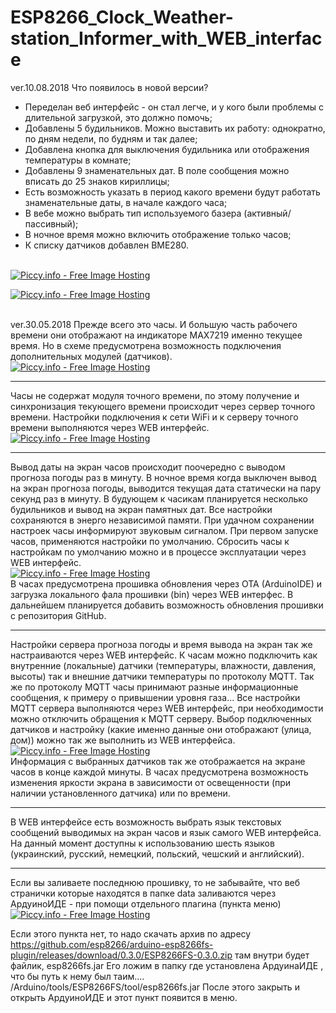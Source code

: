 # ESP8266_Clock_Weather-station_Informer_with_WEB_interface
ver.10.08.2018
Что появилось в новой версии?
- Переделан веб интерфейс - он стал легче, и у кого были проблемы с длительной загрузкой, это должно помочь;
- Добавлены 5 будильников. Можно выставить их работу: однократно, по дням недели, по будням и так далее;
- Добавлена кнопка для выключения будильника или отображения температуры в комнате;
- Добавлены 9 знаменательных дат. В поле сообщения можно вписать до 25 знаков кириллицы;
- Есть возможность указать в период какого времени будут работать знаменательные даты, в начале каждого часа;
- В вебе можно выбрать тип используемого базера (активный/пассивный);
- В ночное время можно включить отображение только часов;
- К списку датчиков добавлен BME280.
<br>
<a href="http://piccy.info/view3/12540057/eef91597ac39401e5413c43be55b724c/" target="_blank"><img src="http://i.piccy.info/i9/b96eb1280f89069312300b191b95287d/1533837472/110634/1248178/Bezymiannyi.jpg" alt="Piccy.info - Free Image Hosting" border="0" /></a><a href="http://i.piccy.info/a3c/2018-08-09-17-57/i9-12540057/407x768-r" target="_blank"><img src="http://i.piccy.info/a3/2018-08-09-17-57/i9-12540057/407x768-r/i.gif" alt="" border="0" /></a><br>

<a href="http://piccy.info/view3/12540058/b7e2327cd9ccdebe2c4d99276ce9532a/" target="_blank"><img src="http://i.piccy.info/i9/c5b90c718bd5800babbec994eb2f5918/1533837636/102386/1248178/Bezymiannyi.jpg" alt="Piccy.info - Free Image Hosting" border="0" /></a><a href="http://i.piccy.info/a3c/2018-08-09-18-00/i9-12540058/511x616-r" target="_blank"><img src="http://i.piccy.info/a3/2018-08-09-18-00/i9-12540058/511x616-r/i.gif" alt="" border="0" /></a><br>

<br>
ver.30.05.2018
Прежде всего это часы. И большую часть рабочего времени они отображают на индикаторе MAX7219 именно текущее время.
Но в схеме предусмотрена возможность подключения дополнительных модулей (датчиков).<br>
<a href="http://piccy.info/view3/12360464/594acf6bf9a9d7ea4c14f5a5d28b6adc/" target="_blank"><img src="http://i.piccy.info/i9/f43215e4812b2f8cfb1658b43002ab1a/1527264109/40402/1246814/oy5jqpcv701fldb1lalsd6s31_500.jpg" alt="Piccy.info - Free Image Hosting" border="0" /></a><a href="http://i.piccy.info/a3c/2018-05-25-16-01/i9-12360464/500x303-r" target="_blank"><img src="http://i.piccy.info/a3/2018-05-25-16-01/i9-12360464/500x303-r/i.gif" alt="" border="0" /></a>
<hr>
Часы не содержат модуля точного времени, по этому получение и синхронизация текующего времени происходит через сервер точного времени.
Настройки подключения к сети WiFi и к серверу точного времени выполняются через WEB интерфейс.
<br>
<a href="http://piccy.info/view3/12426813/08bfcd44411ef9276079fcab12083123/" target="_blank"><img src="http://i.piccy.info/i9/c396339543532732b6d8dd1f1817873e/1529447965/103375/1248178/Bezymiannyi.jpg" alt="Piccy.info - Free Image Hosting" border="0" /></a><a href="http://i.piccy.info/a3c/2018-06-19-22-52/i9-12426813/512x620-r" target="_blank"><img src="http://i.piccy.info/a3/2018-06-19-22-52/i9-12426813/512x620-r/i.gif" alt="" border="0" /></a><hr>
Вывод даты на экран часов происходит поочередно с выводом прогноза погоды раз в минуту.
В ночное время когда выключен вывод на экран прогноза погоды, выводится текущая дата статически на пару секунд раз в минуту.
В будующем к часикам планируется несколько будильников и вывод на экран памятных дат.
Все настройки сохраняются в энерго независимой памяти.
При удачном сохранении настроек часы информируют звуковым сигналом.
При первом запуске часов, применяются настройки по умолчанию.
Сбросить часы к настройкам по умолчанию можно и в процессе эксплуатации через WEB интерфейс.<br>
<a href="http://piccy.info/view3/12426832/af44cb80707917dba031457f2e145eed/" target="_blank"><img src="http://i.piccy.info/i9/ba873a1a8317e0cf61de61ea485f5010/1529449021/116096/1248178/Bezymiannyi.jpg" alt="Piccy.info - Free Image Hosting" border="0" /></a><a href="http://i.piccy.info/a3c/2018-06-19-22-57/i9-12426832/499x586-r" target="_blank"><img src="http://i.piccy.info/a3/2018-06-19-22-57/i9-12426832/499x586-r/i.gif" alt="" border="0" /></a><br>
В часах предусмотрена прошивка обновления через OTA (ArduinoIDE) и загрузка локального фала прошивки (bin) через WEB интерфес.
В дальнейшем планируется добавить возможность обновления прошивки с репозитория GitHub.<hr>
Настройки сервера прогноза погоды и время вывода на экран так же настраиваются через WEB интерфейс.
К часам можно подключить как внутренние (локальные) датчики (температуры, влажности, давления, высоты) так и внешние датчики температуры по протоколу MQTT.
Так же по протоколу MQTT часы принимают разные информационные сообщения, к примеру о привышении уровня газа...
Все настройки MQTT сервера выполняются через WEB интерфейс, при необходимости можно отключить обращения к MQTT серверу.
Выбор подключенных датчиков и настройку (какие именно данные они отображают (улица, дом)) можно так же выполнить из WEB интерфейса.<br>
<a href="http://piccy.info/view3/12426834/f49f7a5bf939f67c07da2b7a46782b79/" target="_blank"><img src="http://i.piccy.info/i9/3184c3b4974ae53090966cc2ca88ba60/1529449161/106693/1248178/Bezymiannyi.jpg" alt="Piccy.info - Free Image Hosting" border="0" /></a><a href="http://i.piccy.info/a3c/2018-06-19-22-59/i9-12426834/507x632-r" target="_blank"><img src="http://i.piccy.info/a3/2018-06-19-22-59/i9-12426834/507x632-r/i.gif" alt="" border="0" /></a><br>
Информация с выбранных датчиков так же отображается на экране часов в конце каждой минуты.
В часах предусмотрена возможность изменения яркости экрана в зависимости от освещенности (при наличии установленного датчика) или по времени.<hr>
В WEB интерфейсе есть возможность выбрать язык текстовых сообщений выводимых на экран часов и язык самого WEB интерфейса.
На данный момент доступны к использованию шесть языков (украинский, русский, немецкий, польский, чешский и английский).
<hr>
Если вы заливаете последнюю прошивку, то не забывайте, что веб странички которые находятся в папке data заливаются через АрдуиноИДЕ - при помощи отдельного плагина (пункта меню)
<a href="http://piccy.info/view3/12485074/2300813e8eef86cc60e60d34c998f439/" target="_blank"><img src="http://i.piccy.info/i9/577884adbef046550a4afa226bf03568/1531667966/70098/1248178/Bezymiannyi.jpg" alt="Piccy.info - Free Image Hosting" border="0" /></a><a href="http://i.piccy.info/a3c/2018-07-15-15-19/i9-12485074/386x498-r" target="_blank"><img src="http://i.piccy.info/a3/2018-07-15-15-19/i9-12485074/386x498-r/i.gif" alt="" border="0" /></a>

Если этого пункта нет, то надо скачать архив по адресу
https://github.com/esp8266/arduino-esp8266fs-plugin/releases/download/0.3.0/ESP8266FS-0.3.0.zip
там внутри будет файлик, esp8266fs.jar
Его ложим в папку где установлена АрдуинаИДЕ , что бы путь к нему был таим....
/Arduino/tools/ESP8266FS/tool/esp8266fs.jar
После этого закрыть и открыть АрдуиноИДЕ и этот пункт появится в меню.
